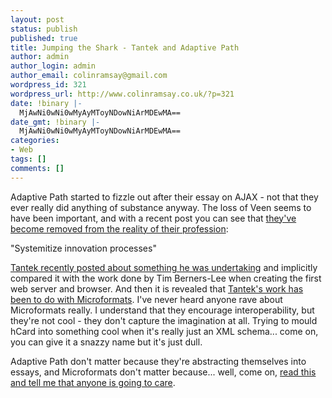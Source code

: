 ```yaml
---
layout: post
status: publish
published: true
title: Jumping the Shark - Tantek and Adaptive Path
author: admin
author_login: admin
author_email: colinramsay@gmail.com
wordpress_id: 321
wordpress_url: http://www.colinramsay.co.uk/?p=321
date: !binary |-
  MjAwNi0wNi0wMyAyMToyNDowNiArMDEwMA==
date_gmt: !binary |-
  MjAwNi0wNi0wMyAyMToyNDowNiArMDEwMA==
categories:
- Web
tags: []
comments: []
---
```

<p>Adaptive Path started to fizzle out after their essay on AJAX - not that they ever really did anything of substance anyway. The loss of Veen seems to have been important, and with a recent post you can see that <a href="http://www.adaptivepath.com/blog/2006/05/21/integrating-innovation-into-organizations/">they've become removed from the reality of their profession</a>:</p>
<p>"Systemitize innovation processes"</p>
<p><a href="http://tantek.com/log/2006/05.html#d31t0731">Tantek recently posted about something he was undertaking</a> and implicitly compared it with the work done by Tim Berners-Lee when creating the first web server and browser. And then it is revealed that <a href="http://tantek.com/log/2006/05.html#d31t1802">Tantek's work has been to do with Microformats</a>. I've never heard anyone rave about Microformats really. I understand that they encourage interoperability, but they're not cool - they don't capture the imagination at all. Trying to mould hCard into something cool when it's really just an XML schema... come on, you can give it a snazzy name but it's just dull.</p>
<p>Adaptive Path don't matter because they're abstracting themselves into essays, and Microformats don't matter because... well, come on, <a href="http://microformats.org/wiki/hcard">read this and tell me that anyone is going to care</a>.</p>
